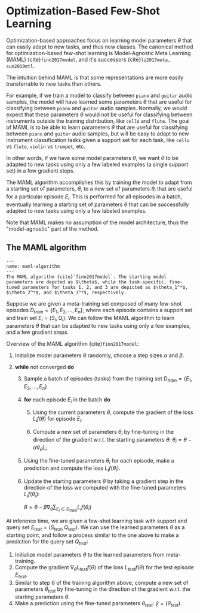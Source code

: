 # Optimization-Based Few-Shot Learning 

Optimization-based approaches focus on learning model parameters $\theta$ that can easily adapt to new tasks, and thus new classes. The canonical method for optimization-based few-shot learning is Model-Agnostic Meta Learning (MAML) {cite}`finn2017model`,
and it's successors {cite}`li2017meta, sun2019mtl`. 

The intuition behind MAML is that some representations are more easily transferrable to new tasks than others. 

For example, if we train a model to classify between `piano` and `guitar` audio samples, the model will have learned some parameters $\theta$ that are useful for classifying between `piano` and `guitar` audio samples. Normally, we would expect that these parameters $\theta$ would not be useful for classifying between instruments outside the training distribution, like `cello` and `flute`. The goal of MAML is to be able to learn parameters $\theta$ that are useful for classifying between `piano` and `guitar` audio samples, but will be easy to adapt to new instrument classification tasks given a support set for each task, like `cello` vs `flute`, `violin` vs `trumpet`, etc.

In other words, if we have some model parameters $\theta$, we want $\theta$ to be adapted to new tasks using only a few labeled examples (a single support set) in a few gradient steps. 

The MAML algorithm accomplishes this by training the model to adapt from a starting set of parameters, $\theta$, to a new set of parameters $\theta_i$ that are useful for a particular episode $E_i$. This is performed for all episodes in a batch, eventually learning a starting set of parameters $\theta$ that can be successfully adapted to new tasks using only a few labeled examples.

Note that MAML makes no assumption of the model architecture, thus the "model-agnostic" part of the method.

## The MAML algorithm

```{figure} ../assets/foundations/maml.png
---
name: maml-algorithm
---
The MAML algorithm {cite}`finn2017model`. The starting model parameters are depcted as $\theta$, while the task-specific, fine-tuned parameters for tasks 1, 2, and 3 are depicted as $\theta_1^*$, $\theta_2^*$, and $\theta_3^*$, respectively. 

```

Suppose we are given a meta-training set composed of many few-shot episodes $D_{train} = \{E_1, E_2, ..., E_n\}$, where each episode contains a support set and train set $E_i = (S_i, Q_i)$. We can follow the MAML algorithm to learn parameters $\theta$ that can be adapted to new tasks using only a few examples, and a few gradient steps. 


Overview of the MAML algorithm {cite}`finn2017model`:
1. Initialize model parameters $\theta$ randomly, choose a step sizes $\alpha$ and $\beta$.  
2. **while** not converged **do**

    3. Sample a batch of episodes (tasks) from the training set $D_{train} = \{E_1, E_2, ..., E_n\}$
    4. **for** each episode $E_i$ in the batch **do**

        5. Using the current parameters $\theta$, compute the gradient of the loss $L_if(\theta)$ for episode $E_i$.

        6. Compute a new set of parameters $\theta_i$ by fine-tuning in the direction of the gradient w.r.t. the starting parameters $\theta$: 
        $\theta_i = \theta - \alpha \nabla_{\theta} L_i$

    7. Using the fine-tuned parameters $\theta_i$ for each episode, make a prediction and compute the loss $L_{i}f(\theta_i)$.

    8. Update the starting parameters $\theta$ by taking a gradient step in the direction of the loss we computed with the fine-tuned parameters $L_{i}f(\theta_i)$:

        $\theta = \theta - \beta \nabla_{\theta} \sum_{E_i \in D_{train}}L_i f(\theta_i)$


At inference time, we are given a few-shot learning task with support and query set $E_{test} = (S_{test}, Q_{test})$. We can use the learned parameters $\theta$ as a starting point, and follow a process similar to the one above to make a prediction for the query set $Q_{test}$:  

1. Initialize model parameters $\theta$ to the learned parameters from meta-training.
2. Compute the gradient $\nabla_{\theta} L_{test} f(\theta)$ of the loss $L_{test}f(\theta)$ for the test episode $E_{test}$.
3. Similar to step 6 of the training algorithm above, compute a new set of parameters $\theta_{test}$ by fine-tuning in the direction of the gradient w.r.t. the starting parameters $\theta$. 
4. Make a prediction using the fine-tuned parameters $\theta_{test}$: $\hat{y} =(\theta_{test})$.